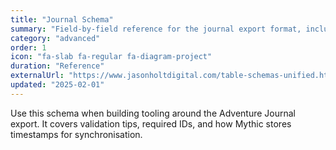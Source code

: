 ```yaml
---
title: "Journal Schema"
summary: "Field-by-field reference for the journal export format, including optional metadata blocks."
category: "advanced"
order: 1
icon: "fa-slab fa-regular fa-diagram-project"
duration: "Reference"
externalUrl: "https://www.jasonholtdigital.com/table-schemas-unified.html#journal"
updated: "2025-02-01"
---
```


Use this schema when building tooling around the Adventure Journal export. It covers validation tips, required IDs, and how Mythic stores timestamps for synchronisation.
